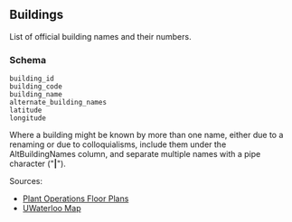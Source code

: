 ## Buildings

List of official building names and their numbers.

### Schema

```
building_id
building_code
building_name
alternate_building_names
latitude
longitude
```

Where a building might be known by more than one name, either due to a renaming or due to colloquialisms, include them under the AltBuildingNames column, and separate multiple names with a pipe character ("**|**").

Sources: 
* [Plant Operations Floor Plans](http://plantoperations.uwaterloo.ca/floor_plans/)
* [UWaterloo Map](http://uwaterloo.ca/map/)
